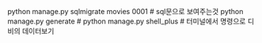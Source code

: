 python manage.py sqlmigrate movies 0001  # sql문으로 보여주는것 
python manage.py generate # 
python manage.py shell_plus # 터미널에서 명령으로 디비의 데이터보기